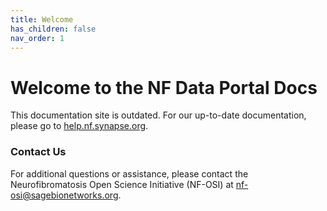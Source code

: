 ```yaml
---
title: Welcome
has_children: false
nav_order: 1
---
```


# Welcome to the NF Data Portal Docs
This documentation site is outdated. For our up-to-date documentation, please go to [help.nf.synapse.org](https://help.nf.synapse.org).

### Contact Us
For additional questions or assistance, please contact the Neurofibromatosis Open Science Initiative (NF-OSI) at [nf-osi@sagebionetworks.org](mailto:nf-osi@sagebionetworks.org). 
